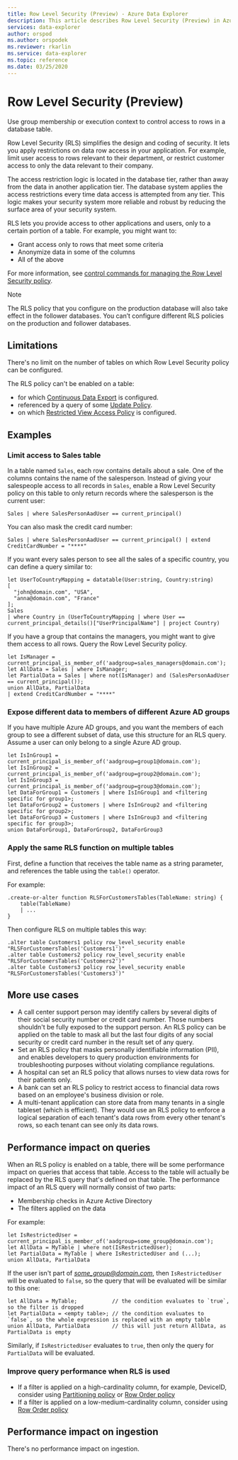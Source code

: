 ```yaml
---
title: Row Level Security (Preview) - Azure Data Explorer
description: This article describes Row Level Security (Preview) in Azure Data Explorer.
services: data-explorer
author: orspod
ms.author: orspodek
ms.reviewer: rkarlin
ms.service: data-explorer
ms.topic: reference
ms.date: 03/25/2020
---
```

# Row Level Security (Preview)

Use group membership or execution context to control access to rows in a database table.

Row Level Security (RLS) simplifies the design and coding of security. It lets you apply restrictions on data row access in your application. For example, limit user access to rows relevant to their department, or restrict customer access to only the data relevant to their company.

The access restriction logic is located in the database tier, rather than away from the data in another application tier. The database system applies the access restrictions every time data access is attempted from any tier. This logic makes your security system more reliable and robust by reducing the surface area of your security system.

RLS lets you provide access to other applications and users, only to a certain portion of a table. For example, you might want to:

* Grant access only to rows that meet some criteria
* Anonymize data in some of the columns
* All of the above

For more information, see [control commands for managing the Row Level Security policy](../management/row-level-security-policy.md).

> [!NOTE]
> The RLS policy that you configure on the production database will also take effect in the follower databases. You can’t configure different RLS policies on the production and follower databases.

## Limitations

There's no limit on the number of tables on which Row Level Security policy can be configured.

The RLS policy can't be enabled on a table:
* for which [Continuous Data Export](../management/data-export/continuous-data-export.md) is configured.
* referenced by a query of some [Update Policy](./updatepolicy.md).
* on which [Restricted View Access Policy](./restrictedviewaccesspolicy.md) is configured.

## Examples

### Limit access to Sales table

In a table named `Sales`, each row contains details about a sale. One of the columns contains the name of the salesperson. Instead of giving your salespeople access to all records in `Sales`, enable a Row Level Security policy on this table to only return records where the salesperson is the current user:

```kusto
Sales | where SalesPersonAadUser == current_principal()
```

You can also mask the credit card number:

```kusto
Sales | where SalesPersonAadUser == current_principal() | extend CreditCardNumber = "****"
```

If you want every sales person to see all the sales of a specific country, you can define a query similar to:

```kusto
let UserToCountryMapping = datatable(User:string, Country:string)
[
  "john@domain.com", "USA",
  "anna@domain.com", "France"
];
Sales
| where Country in (UserToCountryMapping | where User == current_principal_details()["UserPrincipalName"] | project Country)
```

If you have a group that contains the managers, you might want to give them access to all rows. Query the Row Level Security policy.

```kusto
let IsManager = current_principal_is_member_of('aadgroup=sales_managers@domain.com');
let AllData = Sales | where IsManager;
let PartialData = Sales | where not(IsManager) and (SalesPersonAadUser == current_principal());
union AllData, PartialData
| extend CreditCardNumber = "****"
```

### Expose different data to members of different Azure AD groups

If you have multiple Azure AD groups, and you want the members of each group to see a different subset of data, use this structure for an RLS query. Assume a user can only belong to a single Azure AD group.

```kusto
let IsInGroup1 = current_principal_is_member_of('aadgroup=group1@domain.com');
let IsInGroup2 = current_principal_is_member_of('aadgroup=group2@domain.com');
let IsInGroup3 = current_principal_is_member_of('aadgroup=group3@domain.com');
let DataForGroup1 = Customers | where IsInGroup1 and <filtering specific for group1>;
let DataForGroup2 = Customers | where IsInGroup2 and <filtering specific for group2>;
let DataForGroup3 = Customers | where IsInGroup3 and <filtering specific for group3>;
union DataForGroup1, DataForGroup2, DataForGroup3
```

### Apply the same RLS function on multiple tables

First, define a function that receives the table name as a string parameter, and references the table using the `table()` operator. 

For example:

```
.create-or-alter function RLSForCustomersTables(TableName: string) {
    table(TableName)
    | ...
}
```

Then configure RLS on multiple tables this way:


```
.alter table Customers1 policy row_level_security enable "RLSForCustomersTables('Customers1')"
.alter table Customers2 policy row_level_security enable "RLSForCustomersTables('Customers2')"
.alter table Customers3 policy row_level_security enable "RLSForCustomersTables('Customers3')"
```

## More use cases

* A call center support person may identify callers by several digits of their social security number or credit card number. Those numbers shouldn't be fully exposed to
the support person. An RLS policy can be applied on the table to mask all but the last four digits of any social security or credit card number in the result set of any query.
* Set an RLS policy that masks personally identifiable information (PII), and enables developers to query production environments for troubleshooting purposes without violating compliance regulations.
* A hospital can set an RLS policy that allows nurses to view data rows for their patients only.
* A bank can set an RLS policy to restrict access to financial data rows based on an employee's business division or role.
* A multi-tenant application can store data from many tenants in a single tableset (which is efficient). They would use an RLS policy to enforce a logical separation of each tenant's data rows from every other tenant's rows, so each tenant can see only its data rows.

## Performance impact on queries

When an RLS policy is enabled on a table, there will be some performance impact on queries that access that table. Access to the table will actually be replaced by the RLS query that's defined on that table. The performance impact of an RLS query will normally consist of two parts:

* Membership checks in Azure Active Directory
* The filters applied on the data

For example:

```kusto
let IsRestrictedUser = current_principal_is_member_of('aadgroup=some_group@domain.com');
let AllData = MyTable | where not(IsRestrictedUser);
let PartialData = MyTable | where IsRestrictedUser and (...);
union AllData, PartialData
```

If the user isn't part of *some_group@domain.com*, then `IsRestrictedUser` will be evaluated to `false`, so the query that will be evaluated will be similar to this one:

```kusto
let AllData = MyTable;           // the condition evaluates to `true`, so the filter is dropped
let PartialData = <empty table>; // the condition evaluates to `false`, so the whole expression is replaced with an empty table
union AllData, PartialData       // this will just return AllData, as PartialData is empty
```

Similarly, if `IsRestrictedUser` evaluates to `true`, then only the query for `PartialData` will be evaluated.

### Improve query performance when RLS is used

* If a filter is applied on a high-cardinality column, for example, DeviceID, consider using [Partitioning policy](./partitioningpolicy.md) or [Row Order policy](./roworderpolicy.md)
* If a filter is applied on a low-medium-cardinality column, consider using [Row Order policy](./roworderpolicy.md)

## Performance impact on ingestion

There's no performance impact on ingestion.
